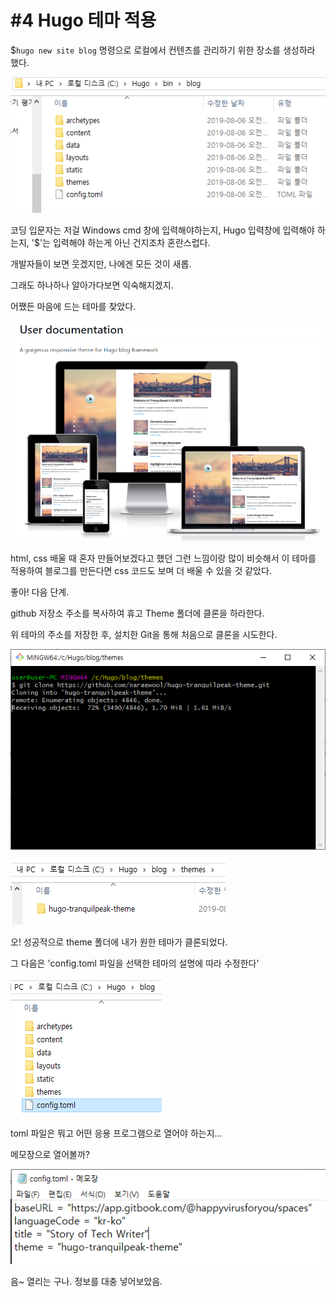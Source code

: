 # \#4 Hugo 테마 적용

$`hugo new site blog` 명령으로 로컬에서 컨텐츠를 관리하기 위한 장소를 생성하라 했다.

![](../../.gitbook/assets/image.png)



코딩 입문자는 저걸 Windows cmd 창에 입력해야하는지, Hugo 입력창에 입력해야 하는지, '$'는 입력해야 하는게 아닌 건지조차 혼란스럽다. 

개발자들이 보면 웃겠지만, 나에겐 모든 것이 새롭.

그래도 하나하나 알아가다보면 익숙해지겠지.



어쨌든 마음에 드는 테마를 찾았다.

![](../../.gitbook/assets/image%20%286%29.png)

html, css 배울 때 혼자 만들어보겠다고 했던 그런 느낌이랑 많이 비슷해서 이 테마를 적용하여 블로그를 만든다면 css 코드도 보며 더 배울 수 있을 것 같았다. 



좋아! 다음 단계.

github 저장소 주소를 복사하여 휴고 Theme 폴더에 클론을 하라한다.

위 테마의 주소를 저장한 후, 설치한 Git을 통해 처음으로 클론을 시도한다.

![](../../.gitbook/assets/image%20%281%29.png)

![](../../.gitbook/assets/image%20%2815%29.png)

오! 성공적으로 theme 폴더에 내가 원한 테마가 클론되었다.

그 다음은 'config.toml 파일을 선택한 테마의 설명에 따라 수정한다'

![](../../.gitbook/assets/image%20%2810%29.png)

toml 파일은 뭐고 어떤 응용 프로그램으로 열어야 하는지...

메모장으로 열어볼까?

![](../../.gitbook/assets/image%20%288%29.png)

음~ 열리는 구나. 정보를 대충 넣어보았음.



